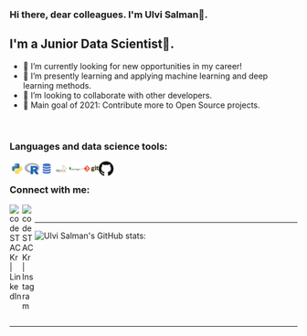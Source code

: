 ### Hi there, dear colleagues. I'm Ulvi Salman👋.

## I'm a Junior Data Scientist💪.
- 🔭 I’m currently looking for new opportunities in my career!
- 🌱 I’m presently learning and applying machine learning and deep learning methods.
- 👬 I’m looking to collaborate with other developers.  
- 🥅 Main goal of 2021: Contribute more to Open Source projects.
<br />

### Languages and data science tools:
<img align="left" alt="Visual Studio Code" width="26px" src="https://raw.githubusercontent.com/github/explore/80688e429a7d4ef2fca1e82350fe8e3517d3494d/topics/python/python.png" />
<img align="left" alt="HTML5" width="26px" src="https://raw.githubusercontent.com/github/explore/80688e429a7d4ef2fca1e82350fe8e3517d3494d/topics/r/r.png" />
<img align="left" alt="SQL" width="26px" src="https://raw.githubusercontent.com/github/explore/80688e429a7d4ef2fca1e82350fe8e3517d3494d/topics/sql/sql.png" />
<img align="left" alt="MySQL" width="26px" src="https://raw.githubusercontent.com/github/explore/80688e429a7d4ef2fca1e82350fe8e3517d3494d/topics/mysql/mysql.png" />
<img align="left" alt="MongoDB" width="26px" src="https://raw.githubusercontent.com/github/explore/80688e429a7d4ef2fca1e82350fe8e3517d3494d/topics/mongodb/mongodb.png" />
<img align="left" alt="Git" width="26px" src="https://raw.githubusercontent.com/github/explore/80688e429a7d4ef2fca1e82350fe8e3517d3494d/topics/git/git.png" />
<img align="left" alt="GitHub" width="26px" src="https://raw.githubusercontent.com/github/explore/78df643247d429f6cc873026c0622819ad797942/topics/github/github.png" />
<br />

### Connect with me:
[<img align="left" alt="codeSTACKr | LinkedIn" width="22px" src="https://cdn.jsdelivr.net/npm/simple-icons@v3/icons/linkedin.svg" />][linkedin]
[<img align="left" alt="codeSTACKr | Instagram" width="22px" src="https://cdn.jsdelivr.net/npm/simple-icons@v3/icons/facebook.svg" />][facebook]
<br />

---

<img align="left" alt="Ulvi Salman's GitHub stats: " src="https://github-readme-stats.vercel.app/api?username=d4rthm4ul&show_icons=true&hide_border=true" />
<br />
<br />
<br />
<br />
<br />
<br />
<br />
<br />
<br />

---

<br />

[linkedin]: https://www.linkedin.com/in/dataulvisalman/
[facebook]: https://www.facebook.com/ulvisalman085/
